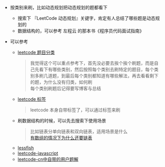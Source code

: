 - 按类别来刷，比如动态规划把动态规划的题都看下
    - 搜索下 『LeetCode 动态规划』关键字，肯定有人总结了哪些题是动态规划的
    - 数据结构的，可以参考 左程云 的那本书《程序员代码面试指南》
    
    
- 可以参考
    - [leetcode 题目分类](https://zhuanlan.zhihu.com/c_1083367494890164224)
        > 我觉得这个可以重点参考下，首先没必要去挨个挨个刷题，而是自己先看下有哪些类别，然后按照每个类别去刷特定的题目，每个类别多刷几道题，到最后每个类别都知道有哪些解法，再去看看剩下的题，为什么没有归类，如何刷  
       每个类别刷题后记得要写博客与总结
    - [leetcode 标签](https://leetcode-cn.com/tag/dynamic-programming/)
        > leetcode 本身自带标签了，可以通过标签来刷
    - 刷数据结构的时候，可以先去搜索下使用场景
        > 比如链表分单向链表和双向链表，适用场景是什么  
        [有数组的情况下为什么还要链表](https://juejin.im/post/5d843f145188254009776ea5)
    - [lessfish](https://github.com/lessfish/leetcode)
    - [leetcode-javascript](https://github.com/chihungyu1116/leetcode-javascript)
    - [leetcode-cn中自带的用户题解](https://leetcode-cn.com/problems/median-of-two-sorted-arrays/solution/)
        